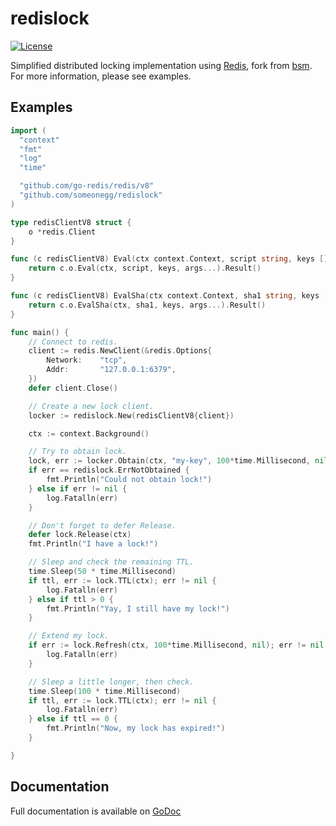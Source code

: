 # redislock

[![License](https://img.shields.io/badge/License-Apache%202.0-blue.svg)](https://opensource.org/licenses/Apache-2.0)

Simplified distributed locking implementation using [Redis](http://redis.io/topics/distlock), fork from [bsm](https://github.com/bsm/redislock).
For more information, please see examples.

## Examples

```go
import (
  "context"
  "fmt"
  "log"
  "time"

  "github.com/go-redis/redis/v8"
  "github.com/someonegg/redislock"
)

type redisClientV8 struct {
	o *redis.Client
}

func (c redisClientV8) Eval(ctx context.Context, script string, keys []string, args ...interface{}) (interface{}, error) {
	return c.o.Eval(ctx, script, keys, args...).Result()
}

func (c redisClientV8) EvalSha(ctx context.Context, sha1 string, keys []string, args ...interface{}) (interface{}, error) {
	return c.o.EvalSha(ctx, sha1, keys, args...).Result()
}

func main() {
	// Connect to redis.
	client := redis.NewClient(&redis.Options{
		Network:	"tcp",
		Addr:		"127.0.0.1:6379",
	})
	defer client.Close()

	// Create a new lock client.
	locker := redislock.New(redisClientV8{client})

	ctx := context.Background()

	// Try to obtain lock.
	lock, err := locker.Obtain(ctx, "my-key", 100*time.Millisecond, nil)
	if err == redislock.ErrNotObtained {
		fmt.Println("Could not obtain lock!")
	} else if err != nil {
		log.Fatalln(err)
	}

	// Don't forget to defer Release.
	defer lock.Release(ctx)
	fmt.Println("I have a lock!")

	// Sleep and check the remaining TTL.
	time.Sleep(50 * time.Millisecond)
	if ttl, err := lock.TTL(ctx); err != nil {
		log.Fatalln(err)
	} else if ttl > 0 {
		fmt.Println("Yay, I still have my lock!")
	}

	// Extend my lock.
	if err := lock.Refresh(ctx, 100*time.Millisecond, nil); err != nil {
		log.Fatalln(err)
	}

	// Sleep a little longer, then check.
	time.Sleep(100 * time.Millisecond)
	if ttl, err := lock.TTL(ctx); err != nil {
		log.Fatalln(err)
	} else if ttl == 0 {
		fmt.Println("Now, my lock has expired!")
	}

}
```

## Documentation

Full documentation is available on [GoDoc](http://godoc.org/github.com/someonegg/redislock)
